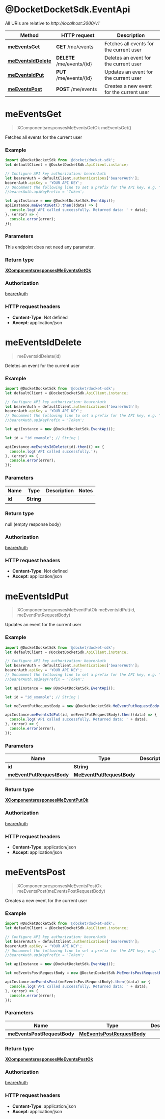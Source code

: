 # @DocketDocketSdk.EventApi

All URIs are relative to *http://localhost:3000/v1*

Method | HTTP request | Description
------------- | ------------- | -------------
[**meEventsGet**](EventApi.md#meEventsGet) | **GET** /me/events | Fetches all events for the current user
[**meEventsIdDelete**](EventApi.md#meEventsIdDelete) | **DELETE** /me/events/{id} | Deletes an event for the current user
[**meEventsIdPut**](EventApi.md#meEventsIdPut) | **PUT** /me/events/{id} | Updates an event for the current user
[**meEventsPost**](EventApi.md#meEventsPost) | **POST** /me/events | Creates a new event for the current user


<a name="meEventsGet"></a>
# **meEventsGet**
> XComponentsresponsesMeEventsGetOk meEventsGet()

Fetches all events for the current user



### Example
```javascript
import @DocketDocketSdk from '@docket/docket-sdk';
let defaultClient = @DocketDocketSdk.ApiClient.instance;

// Configure API key authorization: bearerAuth
let bearerAuth = defaultClient.authentications['bearerAuth'];
bearerAuth.apiKey = 'YOUR API KEY';
// Uncomment the following line to set a prefix for the API key, e.g. "Token" (defaults to null)
//bearerAuth.apiKeyPrefix = 'Token';

let apiInstance = new @DocketDocketSdk.EventApi();
apiInstance.meEventsGet().then((data) => {
  console.log('API called successfully. Returned data: ' + data);
}, (error) => {
  console.error(error);
});

```

### Parameters
This endpoint does not need any parameter.

### Return type

[**XComponentsresponsesMeEventsGetOk**](XComponentsresponsesMeEventsGetOk.md)

### Authorization

[bearerAuth](../README.md#bearerAuth)

### HTTP request headers

 - **Content-Type**: Not defined
 - **Accept**: application/json

<a name="meEventsIdDelete"></a>
# **meEventsIdDelete**
> meEventsIdDelete(id)

Deletes an event for the current user



### Example
```javascript
import @DocketDocketSdk from '@docket/docket-sdk';
let defaultClient = @DocketDocketSdk.ApiClient.instance;

// Configure API key authorization: bearerAuth
let bearerAuth = defaultClient.authentications['bearerAuth'];
bearerAuth.apiKey = 'YOUR API KEY';
// Uncomment the following line to set a prefix for the API key, e.g. "Token" (defaults to null)
//bearerAuth.apiKeyPrefix = 'Token';

let apiInstance = new @DocketDocketSdk.EventApi();

let id = "id_example"; // String | 

apiInstance.meEventsIdDelete(id).then(() => {
  console.log('API called successfully.');
}, (error) => {
  console.error(error);
});

```

### Parameters

Name | Type | Description  | Notes
------------- | ------------- | ------------- | -------------
 **id** | **String**|  | 

### Return type

null (empty response body)

### Authorization

[bearerAuth](../README.md#bearerAuth)

### HTTP request headers

 - **Content-Type**: Not defined
 - **Accept**: application/json

<a name="meEventsIdPut"></a>
# **meEventsIdPut**
> XComponentsresponsesMeEventPutOk meEventsIdPut(id, meEventPutRequestBody)

Updates an event for the current user



### Example
```javascript
import @DocketDocketSdk from '@docket/docket-sdk';
let defaultClient = @DocketDocketSdk.ApiClient.instance;

// Configure API key authorization: bearerAuth
let bearerAuth = defaultClient.authentications['bearerAuth'];
bearerAuth.apiKey = 'YOUR API KEY';
// Uncomment the following line to set a prefix for the API key, e.g. "Token" (defaults to null)
//bearerAuth.apiKeyPrefix = 'Token';

let apiInstance = new @DocketDocketSdk.EventApi();

let id = "id_example"; // String | 

let meEventPutRequestBody = new @DocketDocketSdk.MeEventPutRequestBody(); // MeEventPutRequestBody | 

apiInstance.meEventsIdPut(id, meEventPutRequestBody).then((data) => {
  console.log('API called successfully. Returned data: ' + data);
}, (error) => {
  console.error(error);
});

```

### Parameters

Name | Type | Description  | Notes
------------- | ------------- | ------------- | -------------
 **id** | **String**|  | 
 **meEventPutRequestBody** | [**MeEventPutRequestBody**](MeEventPutRequestBody.md)|  | 

### Return type

[**XComponentsresponsesMeEventPutOk**](XComponentsresponsesMeEventPutOk.md)

### Authorization

[bearerAuth](../README.md#bearerAuth)

### HTTP request headers

 - **Content-Type**: application/json
 - **Accept**: application/json

<a name="meEventsPost"></a>
# **meEventsPost**
> XComponentsresponsesMeEventsPostOk meEventsPost(meEventsPostRequestBody)

Creates a new event for the current user



### Example
```javascript
import @DocketDocketSdk from '@docket/docket-sdk';
let defaultClient = @DocketDocketSdk.ApiClient.instance;

// Configure API key authorization: bearerAuth
let bearerAuth = defaultClient.authentications['bearerAuth'];
bearerAuth.apiKey = 'YOUR API KEY';
// Uncomment the following line to set a prefix for the API key, e.g. "Token" (defaults to null)
//bearerAuth.apiKeyPrefix = 'Token';

let apiInstance = new @DocketDocketSdk.EventApi();

let meEventsPostRequestBody = new @DocketDocketSdk.MeEventsPostRequestBody(); // MeEventsPostRequestBody | 

apiInstance.meEventsPost(meEventsPostRequestBody).then((data) => {
  console.log('API called successfully. Returned data: ' + data);
}, (error) => {
  console.error(error);
});

```

### Parameters

Name | Type | Description  | Notes
------------- | ------------- | ------------- | -------------
 **meEventsPostRequestBody** | [**MeEventsPostRequestBody**](MeEventsPostRequestBody.md)|  | 

### Return type

[**XComponentsresponsesMeEventsPostOk**](XComponentsresponsesMeEventsPostOk.md)

### Authorization

[bearerAuth](../README.md#bearerAuth)

### HTTP request headers

 - **Content-Type**: application/json
 - **Accept**: application/json

